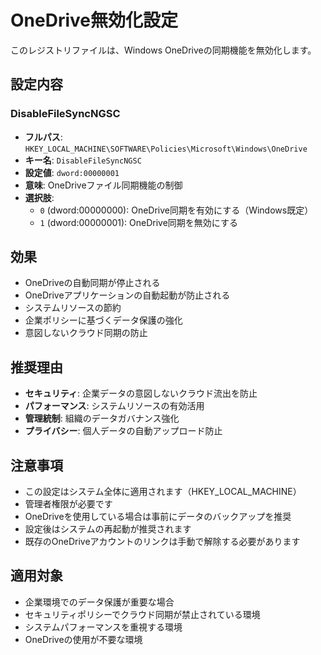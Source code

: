 # OneDrive無効化設定

このレジストリファイルは、Windows OneDriveの同期機能を無効化します。

## 設定内容

### DisableFileSyncNGSC
- **フルパス**: `HKEY_LOCAL_MACHINE\SOFTWARE\Policies\Microsoft\Windows\OneDrive`
- **キー名**: `DisableFileSyncNGSC`
- **設定値**: `dword:00000001`
- **意味**: OneDriveファイル同期機能の制御
- **選択肢**:
  - `0` (dword:00000000): OneDrive同期を有効にする（Windows既定）
  - `1` (dword:00000001): OneDrive同期を無効にする

## 効果
- OneDriveの自動同期が停止される
- OneDriveアプリケーションの自動起動が防止される
- システムリソースの節約
- 企業ポリシーに基づくデータ保護の強化
- 意図しないクラウド同期の防止

## 推奨理由
- **セキュリティ**: 企業データの意図しないクラウド流出を防止
- **パフォーマンス**: システムリソースの有効活用
- **管理統制**: 組織のデータガバナンス強化
- **プライバシー**: 個人データの自動アップロード防止

## 注意事項
- この設定はシステム全体に適用されます（HKEY_LOCAL_MACHINE）
- 管理者権限が必要です
- OneDriveを使用している場合は事前にデータのバックアップを推奨
- 設定後はシステムの再起動が推奨されます
- 既存のOneDriveアカウントのリンクは手動で解除する必要があります

## 適用対象
- 企業環境でのデータ保護が重要な場合
- セキュリティポリシーでクラウド同期が禁止されている環境
- システムパフォーマンスを重視する環境
- OneDriveの使用が不要な環境
